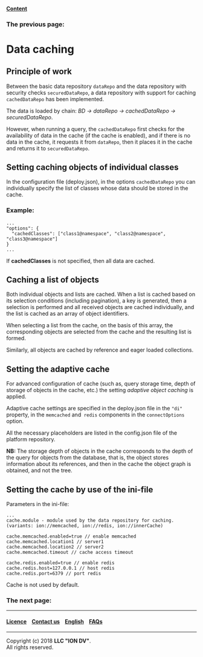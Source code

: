 #### [Content](/docs/en/index.md)

### The previous page: [](/docs/en/2_system_description/functionality/.md)

# Data caching

## Principle of work

Between the basic data repository `dataRepo` and the data repository with security checks `securedDataRepo`, a data repository with support for caching `cachedDataRepo` has been implemented. 

The data is loaded by chain: *BD -> dataRepo -> cachedDataRepo -> securedDataRepo*. 

However,  when running a query, the `cachedDataRepo` first checks for the availability of data in the cache (if the cache is enabled), and if there is no data in the cache, it requests it from `dataRepo`, then it places it in the cache and returns it to `securedDataRepo`.

## Setting caching objects of individual classes

In the configuration file (deploy.json), in the options `cachedDataRepo` you can individually specify the list of classes whose data should be stored in the cache.

### Example:
```
...
"options": {
  "cachedClasses": ["class1@namespace", "class2@namespace", "class3@namespace"]
}
...
```
If **cachedClasses** is not specified, then all data are cached. 

## Caching a list of objects

Both individual objects and lists are cached.
When a list is cached based on its selection conditions (including pagination), a key is generated, then a selection is performed and all received objects are cached individually, and the list is cached as an array of object identifiers.

When selecting a list from the cache, on the basis of this array, the corresponding objects are selected from the cache and the resulting list is formed.

Similarly, all objects are cached by reference and eager loaded collections.

## Setting the adaptive cache

For advanced configuration of cache (such as, query storage time, depth of storage of objects in the cache, etc.) the setting *adaptive object caching* is applied.

Adaptive cache settings are specified in the deploy.json file in the `"di"` property, in the `memcached` and` redis` components in the `connectOptions` option.

All the necessary placeholders are listed in the config.json file of the platform repository.

**NB:** The storage depth of objects in the cache corresponds to the depth of the query for objects from the database, that is, the object stores information about its references, and then in the cache the object graph is obtained, and not the tree.


## Setting the cache by use of the ini-file

Parameters in the ini-file:

```
...
cache.module - module used by the data repository for caching. 
(variants: ion://memcached, ion://redis, ion://innerCache)

cache.memcached.enabled=true // enable memcached
cache.memcached.location1 // server1
cache.memcached.location2 // server2
cache.memcached.timeout // cache access timeout

cache.redis.enabled=true // enable redis
cache.redis.host=127.0.0.1 // host redis
cache.redis.port=6379 // port redis
```
Cache is not used by default.

### The next page: [](/docs/en/2_system_description/functionality/.md)

--------------------------------------------------------------------------  


 #### [Licence](/LICENCE.md) &ensp;  [Contact us](https://iondv.com) &ensp;  [English](/docs/en/2_system_description/functionality/cached.md)   &ensp; [FAQs](/faqs.md)          



--------------------------------------------------------------------------  

Copyright (c) 2018 **LLC "ION DV"**.  
All rights reserved. 